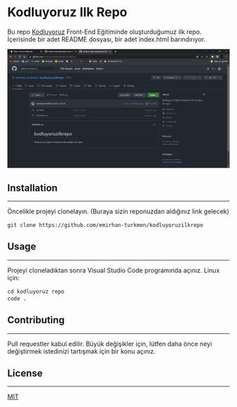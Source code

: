 # Kodluyoruz Ilk Repo
Bu repo [Kodluyoruz](https://www.kodluyoruz.org/) Front-End Eğitiminde oluşturduğumuz ilk repo. İçerisinde bir adet README dosyası, bir adet index.html barındırıyor.

![proje görseli](https://github.com/emirhan-turkmen/kodluyoruzilkrepo/blob/main/img/screenshot-kodluyoruz.png)

## Installation
------------------------------------------------------------------------------------------------
Öncelikle projeyi clonelayın. (Buraya sizin reponuzdan aldığınız link gelecek)
```
git clone https://github.com/emirhan-turkmen/kodluyoruzilkrepo
```
## Usage 
------------------------------------------------------------------------------------------------
Projeyi cloneladıktan sonra Visual Studio Code programında açınız.
Linux için:
```
cd kodluyoruz repo
code .
```
## Contributing
------------------------------------------------------------------------------------------------
Pull requestler kabul edilir. Büyük değişikler için, lütfen daha önce neyi değiştirmek istedinizi tartışmak için bir konu açınız.

## License
------------------------------------------------------------------------------------------------
[MIT](https://choosealicense.com/licenses/mit/)

